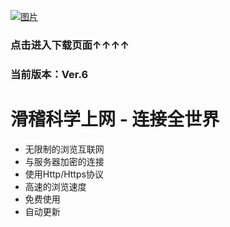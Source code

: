 [![图片](https://raw.githubusercontent.com/Imontlaji/Scientific-Internet-/master/Pic/Head.png)](https://imontlaji.github.io)
### 点击进入下载页面↑↑↑↑
### 当前版本：Ver.6
# 滑稽科学上网 - 连接全世界  

* 无限制的浏览互联网
* 与服务器加密的连接
* 使用Http/Https协议
* 高速的浏览速度
* 免费使用
* 自动更新   
